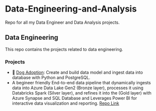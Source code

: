 # Data-Engineering-and-Analysis
Repo for all my Data Engineer and Data Analysis projects.


## Data Engineering

This repo contains the projects related to data engineering.

### Projects

- 🐶 [Dog Adoption](https://github.com/chandravamshi-ai/Data-Engineering-and-Analysis/tree/main/Dog%20Adoption): Create and build data model and ingest data into database with Python and PostgreSQL.
- A begineer friendly End-to-end data pipeline that dynamically ingests data into Azure Data Lake Gen2 (Bronze layer), processes it using Databricks Spark (Silver layer), and refines it into the (Gold layer) with Azure Synapse and SQL Database and Leverages Power BI for interactive data visualization and reporting. [Repo Link](https://github.com/chandravamshi-ai/Data-Engineering-and-Analysis/tree/main/Adventure-Works-Data-Engineering-Project-main)

